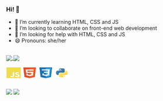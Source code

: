### Hi! 👋


- 🌱 I’m currently learning HTML, CSS and JS
- 👯 I’m looking to collaborate on front-end web development
- 🤔 I’m looking for help with HTML, CSS and JS
- 😄 Pronouns: she/her

##

<a href="https://github.com/mairacosta">
  <img align="center" height="180rem" src="https://github-readme-stats.vercel.app/api?username=maira-costa&show_icons=true&theme=radical">
</a>
<a href="https://github.com/mairacosta">
  <img align="center" height="180rem" src="https://github-readme-stats.vercel.app/api/top-langs/?username=reisdev&layout=compact&theme=radical">
</a>

<div style="display: inline_block"><br>
  <img align="center" alt="Js" height="30" width="40" src="https://raw.githubusercontent.com/devicons/devicon/master/icons/javascript/javascript-plain.svg">
  <img align="center" alt="HTML" height="30" width="40" src="https://raw.githubusercontent.com/devicons/devicon/master/icons/html5/html5-original.svg">
  <img align="center" alt="CSS" height="30" width="40" src="https://raw.githubusercontent.com/devicons/devicon/master/icons/css3/css3-original.svg">
  <img align="center" alt="Python" height="30" width="40" src="https://raw.githubusercontent.com/devicons/devicon/master/icons/python/python-original.svg">
 </div>
  
  ##
 
<div> 
  <a href = "mailto:mairaccst@gmail.com"><img src="https://img.shields.io/badge/-Gmail-%23333?style=for-the-badge&logo=gmail&logoColor=white" target="_blank"></a>
  <a href="https://www.linkedin.com/in/ma%C3%ADra-costa-a6a00421b/" target="_blank"><img src="https://img.shields.io/badge/-LinkedIn-%230077B5?style=for-the-badge&logo=linkedin&logoColor=white" target="_blank"></a> 
</div>
